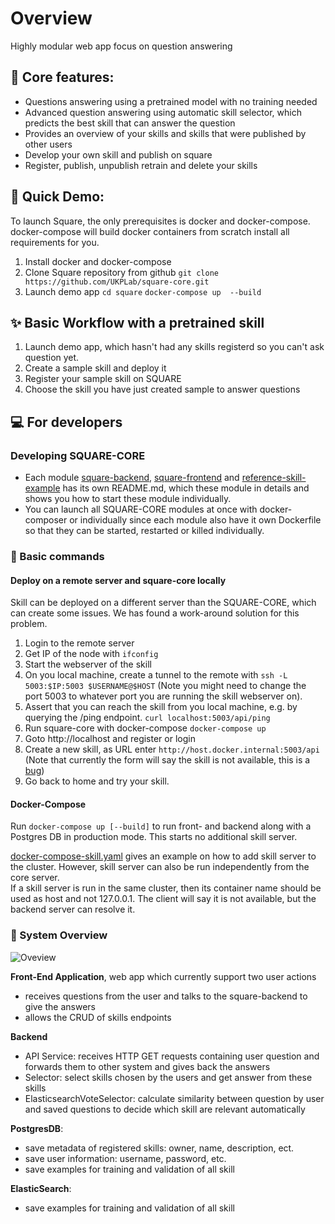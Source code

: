 # Overview
Highly modular web app focus on question answering 

## :rocket: Core features:
- Questions answering using a pretrained model with no training needed
- Advanced question answering using automatic skill selector, which predicts the best skill that can answer the question
- Provides an overview of your skills and skills that were published by other users
- Develop your own skill and publish on square
- Register, publish, unpublish retrain and delete your skills

##  :rainbow: Quick Demo: 
To launch Square, the only prerequisites is docker and docker-compose. docker-compose will build docker containers from scratch install all requirements for you.
1. Install docker and docker-compose
2. Clone Square repository from github
`git clone https://github.com/UKPLab/square-core.git`
3. Launch demo app
`cd square`
`docker-compose up  --build`

## :sparkles: Basic Workflow with a pretrained skill 
1. Launch demo app, which hasn't had any skills registerd so you can't ask question yet.
2. Create a sample skill and deploy it
3. Register your sample skill on SQUARE 
4. Choose the skill you have just created sample to answer questions 

## :computer: For developers
### Developing SQUARE-CORE
- Each module [square-backend](https://github.com/UKPLab/square-core/tree/master/square-backend), [square-frontend](https://github.com/UKPLab/square-core/tree/master/square-frontend) and [reference-skill-example](https://github.com/UKPLab/square-core/tree/master/reference-skill-example) has its own README.md, which these module in details and shows you how to start these module individually.
- You can launch all SQUARE-CORE modules at once with docker-composer or individually since each module also have it own Dockerfile so that they can be started, restarted or killed individually. 

### :triangular_flag_on_post: Basic commands

#### Deploy on a remote server and square-core locally
Skill can be deployed on a different server than the SQUARE-CORE, which can create some issues. We has found a work-around solution for this problem.
1. Login to the remote server
2. Get IP of the node with `ifconfig`
3. Start the webserver of the skill
4. On you local machine, create a tunnel to the remote with `ssh -L 5003:$IP:5003 $USERNAME@$HOST` (Note you might need to change the port 5003 to whatever port you are running the skill webserver on).
5. Assert that you can reach the skill from you local machine, e.g. by querying the /ping endpoint. `curl localhost:5003/api/ping`
6. Run square-core with docker-compose
   `docker-compose up`
7. Goto http://localhost and register or login
8. Create a new skill, as URL enter `http://host.docker.internal:5003/api` (Note that currently the form will say the skill is not available, this is a [bug](https://github.com/UKPLab/square-core/issues/8))
9. Go back to home and try your skill.

#### Docker-Compose
Run `docker-compose up [--build]` to run front- and backend along with a Postgres DB in production mode.
This starts no additional skill server.

[docker-compose-skill.yaml](docker-compose-skill.yaml) gives an example on how to add skill server to the cluster.
However, skill server can also be run independently from the core server.  
If a skill server is run in the same cluster, then its container name should be used as host and not 127.0.0.1.
The client will say it is not available, but the backend server can resolve it. 


### :pencil: System Overview
![Oveview](https://github.com/UKPLab/square-core/blob/master/system.jpg)

__Front-End Application__, web app which currently support two user actions
- receives questions from the user and talks to the square-backend to give the answers
- allows the CRUD of skills endpoints

__Backend__
- API Service: receives HTTP GET requests containing user question and forwards them to other system and gives back the answers
- Selector: select skills chosen by the users and get answer from these skills
- ElasticsearchVoteSelector: calculate similarity between question by user and saved questions to decide which skill are relevant automatically

__PostgresDB__: 
- save metadata of registered skills: owner, name, description, ect.
- save user information: username, password, etc.
- save examples for training and validation of all skill 

__ElasticSearch__: 
- save examples for training and validation of all skill 

